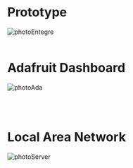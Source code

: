 # Prototype
![photoEntegre](https://user-images.githubusercontent.com/86951716/188269234-2a291657-a763-4cc6-8437-6681ee5aa403.png)
 <br>  <br>
 
 # Adafruit Dashboard
 ![photoAda](https://user-images.githubusercontent.com/86951716/188269756-fd9fcae5-8e43-4664-aa74-684036178bc2.png)
 
 <br>  <br>
# Local Area Network
![photoServer](https://user-images.githubusercontent.com/86951716/181824524-e4915663-75c9-4ebc-8120-0c0d197080a3.png)
